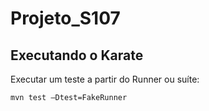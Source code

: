 # Projeto_S107
## Executando o Karate
Executar um teste a partir do Runner ou suíte:

`mvn test –Dtest=FakeRunner`
